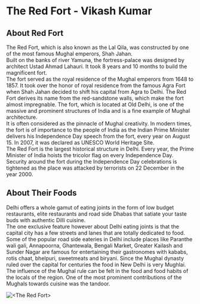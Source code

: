 # The Red Fort - Vikash Kumar

## About Red Fort
The Red Fort, which is also known as the Lal Qila, was constructed by one of the most famous Mughal emperors, Shah Jahan.  
Built on the banks of river Yamuna, the fortress-palace was designed by architect Ustad Ahmad Lahauri. It took 8 years and 10 months to build the magnificent fort.  
The fort served as the royal residence of the Mughal emperors from 1648 to 1857. It took over the honor of royal residence from the famous Agra Fort when Shah Jahan decided to shift his capital from Agra to Delhi.
The Red Fort derives its name from the red-sandstone walls, which make the fort almost impregnable. The fort, which is located at Old Delhi, is one of the massive and prominent structures of India and is a fine example of Mughal architecture.  
It is often considered as the pinnacle of Mughal creativity. In modern times, the fort is of importance to the people of India as the Indian Prime Minister delivers his Independence Day speech from the fort, every year on August 15. In 2007, it was declared as UNESCO World Heritage Site.  
The Red Fort is the largest historical structure in Delhi. Every year, the Prime Minister of India hoists the tricolor flag on every Independence Day. Security around the fort during the Independence Day celebrations is tightened as the place was attacked by terrorists on 22 December in the year 2000.  

## About Their Foods
Delhi offers a whole gamut of eating joints in the form of low budget restaurants, elite restaurants and road side Dhabas that satiate your taste buds with authentic Dilli cuisine.  
The one exclusive feature however about Delhi eating joints is that the capital city has a few streets and lanes that are totally dedicated to food. Some of the popular road side eateries in Delhi include places like Paranthe wali gali, Annapoorna, Ghantewala, Bengali Market, Greater Kailash and Sunder Nagar are famous for entertaining their gastronomes with kababs, rotis chaat, bhelpuri, sweetmeats and biryani.
Since the Mughal dynasty ruled over the capital for centuries the food in New Delhi is very Mughlai.  
The influence of the Mughal rule can be felt in the food and food habits of the locals of the region. One of the most prominent contributions of the Mughals towards cuisine was the tandoor.  

<img align="center" src="https://www.agrashivtourandtravels.com/wp-content/uploads/2020/07/red-fort.jpg" alt="<The Red Fort>"/>
